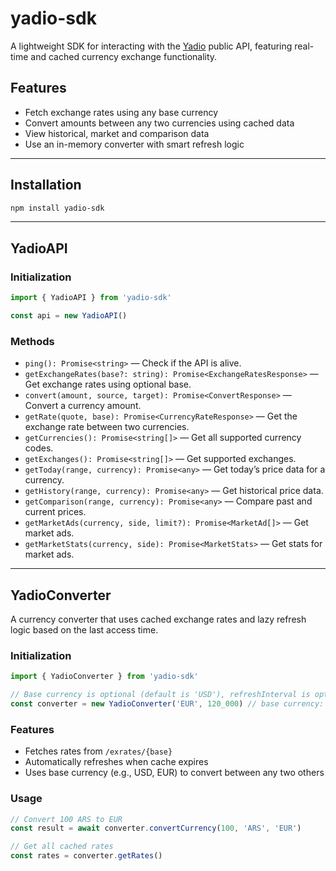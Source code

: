 # yadio-sdk

A lightweight SDK for interacting with the [Yadio](https://yadio.io) public API, featuring real-time and cached currency exchange functionality.

## Features

- Fetch exchange rates using any base currency
- Convert amounts between any two currencies using cached data
- View historical, market and comparison data
- Use an in-memory converter with smart refresh logic

---

## Installation

```bash
npm install yadio-sdk
```

---

## YadioAPI

### Initialization

```ts
import { YadioAPI } from 'yadio-sdk'

const api = new YadioAPI()
```

### Methods

- `ping(): Promise<string>` — Check if the API is alive.
- `getExchangeRates(base?: string): Promise<ExchangeRatesResponse>` — Get exchange rates using optional base.
- `convert(amount, source, target): Promise<ConvertResponse>` — Convert a currency amount.
- `getRate(quote, base): Promise<CurrencyRateResponse>` — Get the exchange rate between two currencies.
- `getCurrencies(): Promise<string[]>` — Get all supported currency codes.
- `getExchanges(): Promise<string[]>` — Get supported exchanges.
- `getToday(range, currency): Promise<any>` — Get today’s price data for a currency.
- `getHistory(range, currency): Promise<any>` — Get historical price data.
- `getComparison(range, currency): Promise<any>` — Compare past and current prices.
- `getMarketAds(currency, side, limit?): Promise<MarketAd[]>` — Get market ads.
- `getMarketStats(currency, side): Promise<MarketStats>` — Get stats for market ads.

---

## YadioConverter

A currency converter that uses cached exchange rates and lazy refresh logic based on the last access time.

### Initialization

```ts
import { YadioConverter } from 'yadio-sdk'

// Base currency is optional (default is 'USD'), refreshInterval is optional (default is 60_000 ms)
const converter = new YadioConverter('EUR', 120_000) // base currency: EUR, refresh every 2 minutes
```

### Features

- Fetches rates from `/exrates/{base}`
- Automatically refreshes when cache expires
- Uses base currency (e.g., USD, EUR) to convert between any two others

### Usage

```ts
// Convert 100 ARS to EUR
const result = await converter.convertCurrency(100, 'ARS', 'EUR')

// Get all cached rates
const rates = converter.getRates()
```
